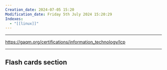 ```yaml
---
Creation_date: 2024-07-05 15:20
Modification_date: Friday 5th July 2024 15:20:29
Indexes:
  - "[[linux]]"
---
```




----

https://gaqm.org/certifications/information_technology/lcp















---
## Flash cards section
